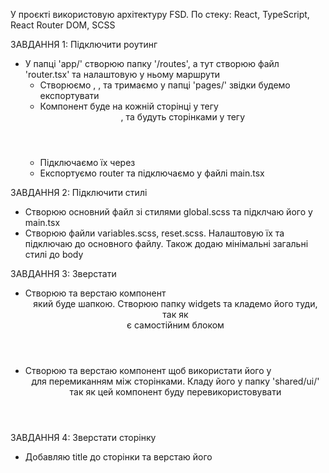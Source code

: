 У проєкті використовую архітектуру FSD.
По стеку: React, TypeScript, React Router DOM, SCSS

ЗАВДАННЯ 1: Підключити роутинг

- У папці 'app/' створюю папку '/routes', а тут створюю файл 'router.tsx' та налаштовую у ньому маршрути
  - Створюємо <Layout>, <UserEdit>, <UserList> та тримаємо у папці 'pages/' звідки будемо експортувати
  - Компонент <Layout> буде на кожній сторінці у тегу <header>, <UserEdit> та <UserList> будуть сторінками у тегу <main>
  - Підключаємо їх через <Outlet />
  - Експортуємо router та підключаємо у файлі main.tsx

ЗАВДАННЯ 2: Підключити стилі

- Створюю основний файл зі стилями global.scss та підклчаю його у main.tsx
- Створюю файли variables.scss, reset.scss. Налаштовую їх та підключаю до основного файлу. Також додаю мінімальні загальні стилі до body

ЗАВДАННЯ 3: Зверстати <Layout>

- Створюю та верстаю компонент <Header> який буде шапкою. Створюю папку widgets та кладемо його туди, так як <Header> є самостійним блоком
- Створюю та верстаю компонент <Link> щоб використати його у <Header> для перемиканням між сторінками. Кладу його у папку 'shared/ui/' так як цей компонент буду перевикористовувати

ЗАВДАННЯ 4: Зверстати сторінку <UserEdit>
 - Добавляю title до сторінки та верстаю його
